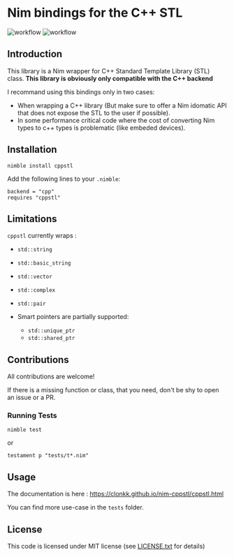 # Nim bindings for the C++ STL

![workflow](https://github.com/Clonkk/nim-cppstl/actions/workflows/ci.yml/badge.svg)
![workflow](https://github.com/Clonkk/nim-cppstl/actions/workflows/docs.yml/badge.svg)

## Introduction

This library is a Nim wrapper for C++ Standard Template Library (STL) class.
**This library is obviously only compatible with the C++ backend**

I recommand using this bindings only in two cases:
* When wrapping a C++ library (But make sure to offer a Nim idomatic API that does not expose the STL to the user if possible).
* In some performance critical code where the cost of converting Nim types to c++ types is problematic (like embeded devices).


## Installation

```
nimble install cppstl
```

Add the following lines to your `.nimble`:
```
backend = "cpp"
requires "cppstl"
```

## Limitations

``cppstl`` currently wraps :

* ``std::string``
* ``std::basic_string``
* ``std::vector``
* ``std::complex``
* ``std::pair``

* Smart pointers are partially supported:
  * ``std::unique_ptr``
  * ``std::shared_ptr``

## Contributions

All contributions are welcome!

If there is a missing function or class, that you need, don't be shy to open an issue or a PR.

### Running Tests

```
nimble test
```

or

```
testament p "tests/t*.nim"
```

## Usage

The documentation is here : https://clonkk.github.io/nim-cppstl/cppstl.html

You can find more use-case in the `tests` folder.

## License

This code is licensed under MIT license (see [LICENSE.txt](./LICENSE.txt) for details)
